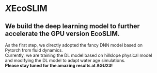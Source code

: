 # *X*EcoSLIM  
## We build the deep learning model to further accelerate the GPU version EcoSLIM.  
As the first step, we directly adopted the fancy DNN model based on Pytorch from fluid dynamics.  
Currently, we are training the DL model based on hillslope physical model and modifying the DL model to adapt water age simulations.  
**Please stay tuned for the amazing results at AGU23!**
